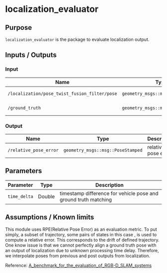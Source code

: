# localization_evaluator

## Purpose

`localization_evaluator` is the package to evaluate localization output.

## Inputs / Outputs

### Input

| Name                                          | Type                              | Description       |
| --------------------------------------------- | --------------------------------- | ----------------- |
| `/localization/pose_twist_fusion_filter/pose` | `geometry_msgs::msg::PoseStamped` | pose from vehicle |
| `/ground_truth`                               | `geometry_msgs::msg::PoseStamped` | ground truth pose |

### Output

| Name                   | Type                              | Description         |
| ---------------------- | --------------------------------- | ------------------- |
| `/relative_pose_error` | `geometry_msgs::msg::PoseStamped` | relative pose error |

## Parameters

| Parameter    | Type   | Description                                                      |
| ------------ | ------ | ---------------------------------------------------------------- |
| `time_delta` | Double | timestamp difference for vehicle pose and ground truth matching |

## Assumptions / Known limits

This module uses RPE(Relative Pose Error) as an evaluation metric. To put simply, a subset of trajectory, some pairs of states in this case , is used to compute a relative error. This corresponds to the drift of defined trajectory. One know issue is that we cannot perfectly align a ground truth pose with an output of localization due to unknown processing time delay. Therefore, we interpolate poses from previous and post outputs from localization.

Reference:
[A_benchmark_for_the_evaluation_of_RGB-D_SLAM_systems](https://www.researchgate.net/publication/261353760_A_benchmark_for_the_evaluation_of_RGB-D_SLAM_systems)
